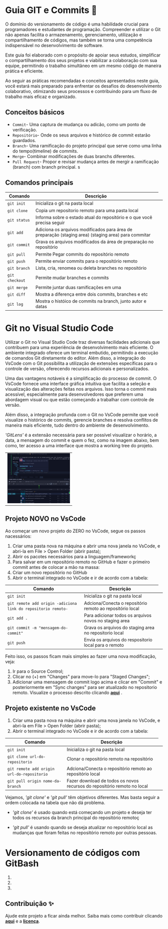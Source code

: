# Guia GIT e Commits 📜

O domínio do versionamento de código é uma habilidade crucial para programadores e estudantes de programação. Compreender e utilizar o Git não apenas facilita o armazenamento, gerenciamento, utilização e compartilhamento de códigos, mas também se torna uma competência indispensável no desenvolvimento de software.

Este guia foi elaborado com o propósito de apoiar seus estudos, simplificar o compartilhamento dos seus projetos e viabilizar a colaboração com sua equipe, permitindo o trabalho simultâneo em um mesmo código de maneira prática e eficiente.

Ao seguir as práticas recomendadas e conceitos apresentados neste guia, você estará mais preparado para enfrentar os desafios do desenvolvimento colaborativo, otimizando seus processos e contribuindo para um fluxo de trabalho mais eficaz e organizado.


## Conceitos básicos

- `Commit`- Uma captura de mudança ou adicão, como um ponto de verificação.
- `Repositório`- Onde os seus arquivos e histórico de commit estarão guardados.
- `Branch`- Uma ramificação do projeto principal que serve como uma linha do tempo(timeline) de commits.
- `Merge`- Combinar modificações de duas branchs diferentes.
- `Pull Request`- Propor e revisar mudança antes de mergir a ramificação (branch) com branch principal.
s

## Comandos principais
<table>
  <thead>
    <tr>
      <th>Comando</th>
      <th>Descrição</th>
    </tr>
  </thead>
 <tbody>
    <tr>
      <td><code>git init</code></td>
      <td>Inicializa o git na pasta local</td>
      <td></td>
    </tr>
    <tr>
      <td><code>git clone</code></td>
      <td>Copia um repositorio remoto para uma pasta local</td>
      <td></td>
    </tr>
    <tr>
      <td><code>git status</code></td>
      <td>Informa sobre o estado atual do repositório e o que você precisa seguir</td>
      <td></td>
    </tr>
    <tr>
      <td> <code>git add</code></td>
      <td>Adiciona os arquivos modificados para área de preparação (staging area) (staging area) para commitar</td>
      <td></td>
    </tr>
    <tr>
      <td><code>git commit</code></td>
      <td>Grava os arquivos modificados da área de preparação no repositório</td>
      <td></td>
    </tr>
    <tr>
      <td><code>git pull</code></td>
      <td>Permite Pegar commits do repositório remoto</td>
      <td></td>
    </tr>
    <tr>
      <td><code>git push</code></td>
      <td>Permite enviar commits para o repositório remoto</td>
      <td></td>
    </tr><tr>
      <td><code>git branch</code></td>
      <td>Lista, cria, renomea ou deleta branches no repositório</td>
      <td></td>
    </tr>
    <tr>
      <td><code>git checkout</code></td>
      <td>Permite mudar branches e commits</td>
      <td></td>
    </tr><tr>
      <td><code>git merge</code></td>
      <td>Permite juntar duas ramificações em uma</td>
      <td></td>
    </tr>
    <tr>
      <td><code>git diff</code></td>
      <td>Mostra a diferença entre dois commits, branches e etc</td>
      <td></td>
    </tr><tr>
      <td><code>git log</code></td>
      <td>Mostra o históico de commits na branch, junto autor e datas</td>
      <td></td>
    </tr>
  </tbody>
</table>


# Git no Visual Studio Code

Utilizar o Git no Visual Studio Code traz diversas facilidades adicionais que contribuem para uma experiência de desenvolvimento mais eficiente. O ambiente integrado oferece um terminal embutido, permitindo a execução de comandos Git diretamente do editor. Além disso, a integração do VsCode com o Git possibilita a utilização de extensões específicas para o controle de versão, oferecendo recursos adicionais e personalizados.

Uma das vantagens notáveis é a simplificação do processo de commit. O VsCode fornece uma interface gráfica intuitiva que facilita a seleção e visualização das alterações feitas nos arquivos. Isso torna o commit mais acessível, especialmente para desenvolvedores que preferem uma abordagem visual ou que estão começando a trabalhar com controle de versão.

Além disso, a integração profunda com o Git no VsCode permite que você visualize o histórico de commits, gerencie branches e resolva conflitos de maneira mais eficiente, tudo dentro do ambiente de desenvolvimento.

*'GitLens'* é a extensão necessária para ser possível visualizar o horário, a data, a mensagem do commit e quem o fez, como na imagem abaixo, bem como, ter acesso a uma interface que mostra a working tree do projeto.


|       |
|-------|
| <img src="https://github.com/ProjetoHardTech/CommitMentor/blob/main/assets/gitlens_example.png" alt="GitLens" width="200"/> |

## Projeto NOVO no VsCode
Ao começar um novo projeto do ZERO no VsCode, segue os passos nacessários:

1. Criar uma pasta nova na máquina e abrir uma nova janela no VsCode, e abri-la em File > Open Folder (abrir pasta);
2. Abrir os pacotes necessários para a linguagem/frameworkç
3. Para salvar em um repositório remoto no GitHub e fazer o primeiro commit antes de colocar a mão na massa:
4. Criar um novo repositório no GitHub
5. Abrir o terminal integrado no VsCode e ir de acordo com a tabela:

<table>
  <thead>
    <tr>
      <th>Comando</th>
      <th>Descrição</th>
    </tr>
  </thead>
 <tbody>
    <tr>
      <td><code>git init</code></td>
      <td>Inicializa o git na pasta local</td>
      <td></td>
    </tr>
    <tr>
      <td><code>git remote add origin -adiciona link do repositorio remoto- </code></td>
      <td>Adciona/Conecta o repositório remoto ao repositório local</td>
      <td></td>
    </tr>
    <tr>
      <td><code>git add . </code></td>
      <td>Para adicionar todos os arquivos novos no staging area</td>
      <td></td>
    </tr>
    <tr>
      <td><code>git commit -m "mensagem-do-commit" </code></td>
      <td>Grava os arquivos do staging area no repositorio local</td>
      <td></td>
    </tr>
     <tr>
      <td><code>git push </code></td>
      <td>Envia os arquivos do respositorio local para o remoto</td>
      <td></td>
    </tr>
    </tbody>
</table>

Feito isso, os passos ficam mais simples ao fazer uma nova modificação, veja:

1. Ir para o Source Control;
2. Clicar no (+) em "Changes" para move-lo para "Staged Changes";
3. Adicionar uma mensagem de commit logo acima e clicar em  "Commit" e posteriormente em "Sync changes" para ser atualizado no repositorio remoto. Visualize o processo descrito clicando **[aqui](https://github.com/ProjetoHardTech/CommitMentor/blob/main/assets/comit-on-vscode.png)** .


## Projeto existente no VsCode
1. Criar uma pasta nova na máquina e abrir uma nova janela no VsCode, e abri-la em File > Open Folder (abrir pasta);
2. Abrir o terminal integrado no VsCode e ir de acordo com a tabela:

<table>
  <thead>
    <tr>
      <th>Comando</th>
      <th>Descrição</th>
    </tr>
  </thead>
 <tbody>
    <tr>
      <td><code>git init</code></td>
      <td>Inicializa o git na pasta local</td>
      <td></td>
    </tr>
    <tr>
      <td><code>git clone url-do-repositorio </code></td>
      <td>Clonar o repositório remoto na repositório</td>
      <td></td>
    </tr>
    <tr>
      <td><code>git remote add origin url-do-repositorio </code></td>
      <td>Adciona/Conecta o repositório remoto ao repositório local</td>
      <td></td>
    </tr>
    <tr>
      <td><code>git pull origin nome-da-branch </code></td>
      <td>Fazer download de todos os novos recursos do repositório remoto no local</td>
      <td></td>
    </tr>
    </tbody>
</table>

Vejamos, *'git clone'* e *'git pull'* têm objetivos diferentes. Mas basta seguir a ordem colocada na tabela que não dá problema.

- *'git clone'*  é usado quando está começando um projeto e deseja ter todos os recursos da branch principal do repositório remotoç

-  *'git pull'* é usando quando se deseja atualizar no repositório local as mudanças que foram feitas no repositório remoto por outras pessoas.


# Versionamento de códigos com GitBash
1.
2.
3.


## Contribuição ✨

Ajude este projeto a ficar ainda melhor. Saiba mais como contribuir clicando **[aqui](https://github.com/ProjetoHardTech/CommitMentor/blob/main/CONTRIBUTING.md)** e a **[licença](https://github.com/ProjetoHardTech/CommitMentor/blob/main/LICENSE.md)**.
